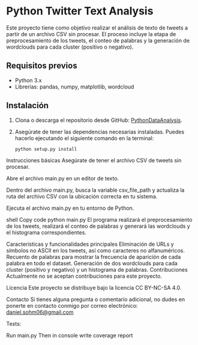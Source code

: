 # Python Twitter Text Analysis

Este proyecto tiene como objetivo realizar el análisis de texto de tweets a partir de un archivo CSV sin procesar. El proceso incluye la etapa de preprocesamiento de los tweets, el conteo de palabras y la generación de wordclouds para cada cluster (positivo o negativo).

## Requisitos previos

- Python 3.x
- Librerías: pandas, numpy, matplotlib, wordcloud

## Instalación

1. Clona o descarga el repositorio desde GitHub: [PythonDataAnalysis](https://github.com/RudraFalconer/PythonDataAnalysis).

2. Asegúrate de tener las dependencias necesarias instaladas. Puedes hacerlo ejecutando el siguiente comando en la terminal:

   ```python terminal
   python setup.py install

Instrucciones básicas
Asegúrate de tener el archivo CSV de tweets sin procesar.

Abre el archivo main.py en un editor de texto.

Dentro del archivo main.py, busca la variable csv_file_path y actualiza la ruta del archivo CSV con la ubicación correcta en tu sistema.

Ejecuta el archivo main.py en tu entorno de Python.

shell
Copy code
python main.py
El programa realizará el preprocesamiento de los tweets, realizará el conteo de palabras y generará las wordclouds y el histograma correspondientes.

Características y funcionalidades principales
Eliminación de URLs y símbolos no ASCII en los tweets, así como caracteres no alfanuméricos.
Recuento de palabras para mostrar la frecuencia de aparición de cada palabra en todo el dataset.
Generación de dos wordclouds para cada cluster (positivo y negativo) y un histograma de palabras.
Contribuciones
Actualmente no se aceptan contribuciones para este proyecto.

Licencia
Este proyecto se distribuye bajo la licencia CC BY-NC-SA 4.0.

Contacto
Si tienes alguna pregunta o comentario adicional, no dudes en ponerte en contacto conmigo por correo electrónico: daniel.sohm06@gmail.com

Tests:

Run main.py
Then in console write
coverage report